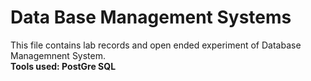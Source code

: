 # Data Base Management Systems
This file contains lab records and open ended experiment of Database Managemnent System. <br> 
<b> Tools used: PostGre SQL </b> 

